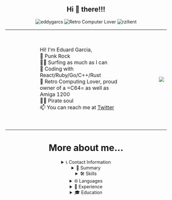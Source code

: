 
<!--
**eddygarcas/eddygarcas** is a ✨ _special_ ✨ repository because its `README.md` (this file) appears on your GitHub profile.

Here are some ideas to get you started:

- 🔭 I’m currently working on ...
- 🌱 I’m currently learning ...
- 👯 I’m looking to collaborate on ...
- 🤔 I’m looking for help with ...
- 💬 Ask me about ...
- 📫 How to reach me: ...
- 😄 Pronouns: ...
- ⚡ Fun fact: ...
-->
<center>
<h2>Hi 👋 there!!! </h2>
<p> 
<img src="https://komarev.com/ghpvc/?username=eddygarcas" alt="eddygarcs" />
<img src='https://img.shields.io/badge/Retro%20Computer-%F0%9F%92%99-brightgreen' alt='Retro Computer Lover'> 
<img src='https://img.shields.io/badge/Works%20at-%20Rzilient-important' alt='rzilient'/>
</p>

<table border=0>
  <tr border=0>
   <td border=0>
     <p align='left' class='intro' style='margin: 50px 100px;'>
     Hi! I'm Eduard Garcia,<br>
     📢 Punk Rock<br>
     🏄‍♂️ Surfing as much as I can<br>
     💎 Coding with React/Ruby/Go/C++/Rust<br>
     💾 Retro Computing Lover, proud owner of a =C64= as well as Amiga 1200<br>
     🏴‍☠️ Pirate soul<br>
     📫 You can reach me at <a href="https://x.com/elpatroned">Twitter</a>
     </p>
   </td>
   <td>
     <picture>
       <source srcset="https://github-readme-stats.vercel.app/api/top-langs/?username=eddygarcas&theme=dark&langs_count=8&layout=compact" media="(prefers-color-scheme: dark)"/>
       <img src="https://github-readme-stats.vercel.app/api/top-langs/?username=eddygarcas&theme=dark&langs_count=8&layout=compact" />
     </picture>
   </td>
  </tr>
</table>
 
# More about me...

<details>
<summary>📞 Contact Information</summary>

- Email: [edugarcas@gmail.com](mailto:edugarcas@gmail.com)
- LinkedIn: [Eduard Garcia Castello](https://www.linkedin.com/in/eduard-garcia-castello)
- Currently working at [rzilient](https://www.rzilient.club)

</details>

<details>
<summary>📝 Summary</summary>

I am an experienced and passionate Chief Technology Officer (CTO), Software craftsmanship is in my blood, dedicated to providing innovative digital solutions. With a background in Agile coaching, I excel in leading high-performing teams and fostering continuous improvement and innovation. At Rzilient, I drive the company's technical vision and strategy, helping businesses leverage digital transformation to unlock their full potential.

</details>

<details>
<summary>🛠️ Skills</summary>

- Software Development
- Leadership
- Team Management

</details>

<details>
<summary>🌐 Languages</summary>

- Catalan: Native or Bilingual
- English: Full Professional
- Spanish: Native or Bilingual

</details>

<details>
<summary>💼 Experience</summary>

### ![Rzilient](https://upload.wikimedia.org/wikipedia/commons/thumb/a/a7/React-icon.svg/1024px-React-icon.svg.png) Rzilient
**Chief Technology Officer**  
*January 2021 - Present (3 years 6 months)*  
Barcelona, Catalonia, Spain

- Implemented AI solutions to enhance customer satisfaction.
- Developed microservices using Ruby, Go, and Rust.
- Mentored the team in React/React Native frontend development.
- Managed cloud infrastructure on AWS and DigitalOcean.
- Managed real-time databases such as InfluxDB and relational databases like PostgreSQL.
- Built, guided, and motivated diverse teams to achieve top performance.
- Implemented agile practices to maximize efficiency and adaptability.
- Aligned technology roadmap with business objectives and market trends.
- Built strong relationships with key partners and stakeholders.

### ![vpTech](https://upload.wikimedia.org/wikipedia/commons/thumb/9/92/Tech_Logo.svg/1024px-Tech_Logo.svg.png) vpTech
**Engineering Manager**  
*March 2020 - January 2021 (11 months)*  
Barcelona Area, Spain

- Managed 25 software engineers locally and remotely.
- Boosted team performance and built technical development plans.
- Implemented React/Go/Kubernetes stack.
- Coached teams to use XP practices to speed up their learning curve.

### ![Adevinta](https://upload.wikimedia.org/wikipedia/commons/thumb/5/51/Adevinta_Logo.svg/1024px-Adevinta_Logo.svg.png) Adevinta
**Agile Coach**  
*March 2019 - March 2020 (1 year 1 month)*  
Barcelona, Catalonia, Spain

- Supported teams of an internal PaaS with AWS, Kubernetes, Java, Vuejs stack.

**Agile Team Coach**  
*January 2017 - March 2019 (2 years 3 months)*  
Barcelona, Catalonia, Spain

- Improved Adevinta flagship marketplace deliveries.
- Implemented agile practices and techniques, boosting delivery process by 20%.

### ![Privalia](https://upload.wikimedia.org/wikipedia/commons/thumb/3/32/Privalia_Logo.svg/1024px-Privalia_Logo.svg.png) Privalia
**Engineering Manager**  
*January 2016 - January 2017 (1 year 1 month)*  
Barcelona Area, Spain

- Transformed Privalia product development into a high performing organisation.

### ![Sky](https://upload.wikimedia.org/wikipedia/commons/thumb/d/d8/Sky_logo.svg/1024px-Sky_logo.svg.png) Sky
**Engineering Manager**  
*June 2012 - January 2016 (3 years 8 months)*  
Barcelona Area, Spain

- Managed Agile cross-functional teams for Sky Broadcasting Group.

**Technical Product Owner**  
*June 2011 - May 2012 (1 year)*  
Barcelona Area, Spain

**Lead Java Coder**  
*August 2008 - May 2011 (2 years 10 months)*

### ![TENEA TECNOLOGIAS](https://upload.wikimedia.org/wikipedia/commons/thumb/6/69/Tenea_Tecnologias_logo.svg/1024px-Tenea_Tecnologias_logo.svg.png) TENEA TECNOLOGIAS
**C++ Coder @ Hewlett-Packard**  
*2007 - July 2008 (1 year)*  
Barcelona Area, Spain

**C++ Coder (OMA/XDM) @ Genaker**  
*January 2007 - December 2007 (1 year)*  
Barcelona Area, Spain

**Java Coder @ Ancert, Agencia Notarial de Certificación**  
*2003 - 2007 (4 years)*  
Sant Cugat del Valles

</details>

<details>
<summary>🎓 Education</summary>

**Universitat Oberta de Catalunya**  
Bachelor's degree, Computer Software Engineering (2005)

**Universitat de Lleida**  
Associate/Foundation Degree, Computer Science (1997 - 2000)

</details>

